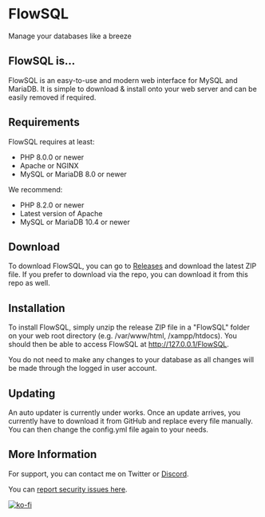 # FlowSQL
Manage your databases like a breeze

## FlowSQL is...
FlowSQL is an easy-to-use and modern web interface for MySQL and MariaDB. It is simple to download & install onto your web server and can be easily removed if required.

## Requirements
FlowSQL requires at least:
* PHP 8.0.0 or newer
* Apache or NGINX
* MySQL or MariaDB 8.0 or newer

We recommend:
* PHP 8.2.0 or newer
* Latest version of Apache
* MySQL or MariaDB 10.4 or newer

## Download
To download FlowSQL, you can go to [Releases](https://github.com/ethrythedev/FlowSQL/releases) and download the latest ZIP file. If you prefer to download via the repo, you can download it from this repo as well.

## Installation
To install FlowSQL, simply unzip the release ZIP file in a "FlowSQL" folder on your web root directory (e.g. /var/www/html, /xampp/htdocs). You should then be able to access FlowSQL at http://127.0.0.1/FlowSQL.

You do not need to make any changes to your database as all changes will be made through the logged in user account.

## Updating
An auto updater is currently under works. Once an update arrives, you currently have to download it from GitHub and replace every file manually. You can then change the config.yml file again to your needs.

## More Information
For support, you can contact me on Twitter or [Discord](https://discord.gg/nUnsZDXa6c).

You can [report security issues here](https://github.com/ethrythedev/FlowSQL/blob/main/SECURITY.md).

[![ko-fi](https://ko-fi.com/img/githubbutton_sm.svg)](https://ko-fi.com/I3I16IZT7)
